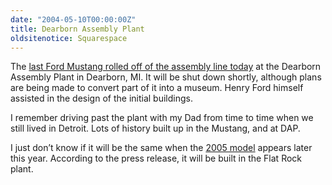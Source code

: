 ```yaml
---
date: "2004-05-10T00:00:00Z"
title: Dearborn Assembly Plant
oldsitenotice: Squarespace
---
```

The [last Ford Mustang rolled off of the assembly line today][1] at the Dearborn Assembly Plant in Dearborn, MI. It will be shut down shortly, although plans are being made to convert part of it into a museum. Henry Ford himself assisted in the design of the initial buildings.

I remember driving past the plant with my Dad from time to time when we still lived in Detroit. Lots of history built up in the Mustang, and at DAP.

I just don’t know if it will be the same when the [2005 model][2] appears later this year. According to the press release, it will be built in the Flat Rock plant.

[1]: http://media.ford.com/newsroom/feature_display.cfm?release=17736
[2]: http://www.fordvehicles.com/2005mustang/home.asp
